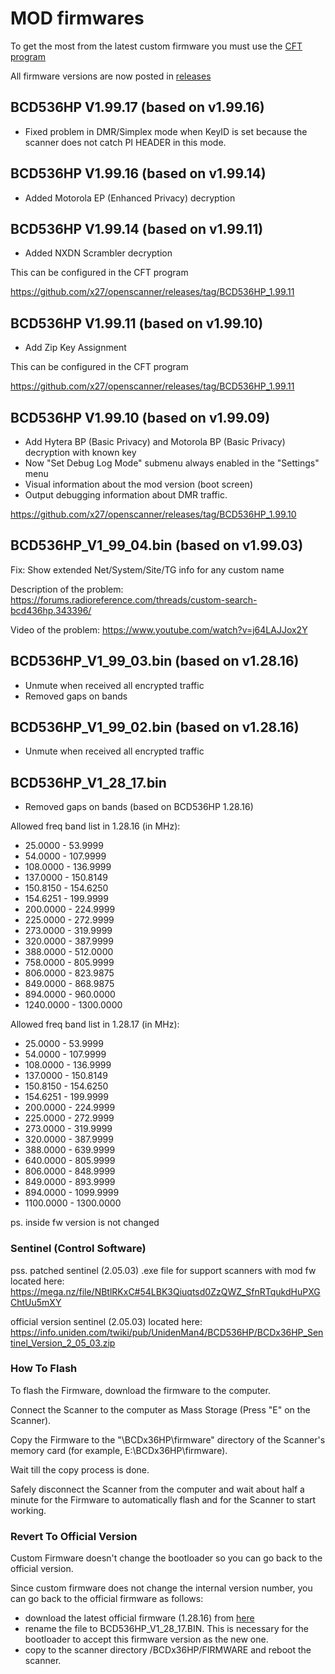 # MOD firmwares

To get the most from the latest custom firmware you must use the [CFT program](https://github.com/x27/CFT)

All firmware versions are now posted in [releases](https://github.com/x27/openscanner/releases)

## BCD536HP V1.99.17 (based on v1.99.16)

* Fixed problem in DMR/Simplex mode when KeyID is set because the scanner does not catch PI HEADER in this mode.

## BCD536HP V1.99.16 (based on v1.99.14)

* Added Motorola EP (Enhanced Privacy) decryption

## BCD536HP V1.99.14 (based on v1.99.11)

* Added NXDN Scrambler decryption

This can be configured in the CFT program

https://github.com/x27/openscanner/releases/tag/BCD536HP_1.99.11

## BCD536HP V1.99.11 (based on v1.99.10)

* Add Zip Key Assignment

This can be configured in the CFT program

https://github.com/x27/openscanner/releases/tag/BCD536HP_1.99.11

## BCD536HP V1.99.10 (based on v1.99.09)

* Add Hytera BP (Basic Privacy) and Motorola BP (Basic Privacy) decryption with known key
* Now "Set Debug Log Mode" submenu always enabled in the "Settings" menu
* Visual information about the mod version (boot screen)
* Output debugging information about DMR traffic.

https://github.com/x27/openscanner/releases/tag/BCD536HP_1.99.10

## BCD536HP_V1_99_04.bin (based on v1.99.03)

Fix: Show extended Net/System/Site/TG info for any custom name

Description of the problem: https://forums.radioreference.com/threads/custom-search-bcd436hp.343396/

Video of the problem: https://www.youtube.com/watch?v=j64LAJJox2Y

## BCD536HP_V1_99_03.bin (based on v1.28.16)

* Unmute when received all encrypted traffic
* Removed gaps on bands

## BCD536HP_V1_99_02.bin (based on v1.28.16)

* Unmute when received all encrypted traffic

## BCD536HP_V1_28_17.bin

* Removed gaps on bands (based on BCD536HP 1.28.16)

Allowed freq band list in 1.28.16 (in MHz):

- 25.0000 - 53.9999
- 54.0000 - 107.9999
- 108.0000 - 136.9999
- 137.0000 - 150.8149
- 150.8150 - 154.6250
- 154.6251 - 199.9999
- 200.0000 - 224.9999
- 225.0000 - 272.9999
- 273.0000 - 319.9999
- 320.0000 - 387.9999
- 388.0000 - 512.0000
- 758.0000 - 805.9999
- 806.0000 - 823.9875
- 849.0000 - 868.9875
- 894.0000 - 960.0000
- 1240.0000 - 1300.0000 

Allowed freq band list in 1.28.17 (in MHz):

- 25.0000 - 53.9999
- 54.0000 - 107.9999
- 108.0000 - 136.9999
- 137.0000 - 150.8149
- 150.8150 - 154.6250
- 154.6251 - 199.9999
- 200.0000 - 224.9999
- 225.0000 - 272.9999
- 273.0000 - 319.9999
- 320.0000 - 387.9999
- 388.0000 - 639.9999
- 640.0000 - 805.9999
- 806.0000 - 848.9999
- 849.0000 - 893.9999
- 894.0000 - 1099.9999
- 1100.0000 - 1300.0000 

ps. inside fw version is not changed

### Sentinel (Control Software)

pss. patched sentinel (2.05.03) .exe file for support scanners with mod fw located here: https://mega.nz/file/NBtlRKxC#54LBK3Qiuqtsd0ZzQWZ_SfnRTqukdHuPXGChtUu5mXY

official version sentinel (2.05.03) located here: https://info.uniden.com/twiki/pub/UnidenMan4/BCD536HP/BCDx36HP_Sentinel_Version_2_05_03.zip

### How To Flash

To flash the Firmware, download the firmware to the computer.

Connect the Scanner to the computer as Mass Storage (Press "E" on the Scanner).

Copy the Firmware to the "\BCDx36HP\firmware" directory of the Scanner's memory card (for example, E:\BCDx36HP\firmware).

Wait till the copy process is done.

Safely disconnect the Scanner from the computer and wait about half a minute for the Firmware to automatically flash and for the Scanner to start working.

### Revert To Official Version

Custom Firmware doesn't change the bootloader so you can go back to the official version.

Since custom firmware does not change the internal version number, you can go back to the official firmware as follows:
- download the latest official firmware (1.28.16) from [here](https://github.com/x27/openscanner/tree/main/uniden/bcd536hp/fw/official)
- rename the file to BCD536HP_V1_28_17.BIN. This is necessary for the bootloader to accept this firmware version as the new one.
- copy to the scanner directory /BCDx36HP/FIRMWARE and reboot the scanner.
